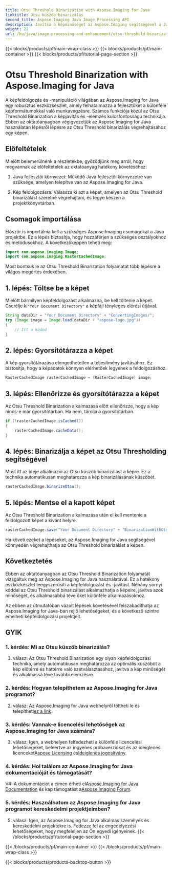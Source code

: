 ```yaml
---
title: Otsu Threshold Binarization with Aspose.Imaging for Java
linktitle: Otsu küszöb binarizálás
second_title: Aspose.Imaging Java Image Processing API
description: Javítsa a képminőséget az Aspose.Imaging segítségével a Java Otsu Threshold binarizálásához. Kövesse lépésről lépésre útmutatónkat a kiváló képfeldolgozás érdekében.
weight: 22
url: /hu/java/image-processing-and-enhancement/otsu-threshold-binarization/
---
```


{{< blocks/products/pf/main-wrap-class >}}
{{< blocks/products/pf/main-container >}}
{{< blocks/products/pf/tutorial-page-section >}}

# Otsu Threshold Binarization with Aspose.Imaging for Java

A képfeldolgozás és -manipuláció világában az Aspose.Imaging for Java egy robusztus eszközkészlet, amely felhatalmazza a fejlesztőket a különféle képformátumokkal való munkavégzésre. Számos funkciója közül az Otsu Threshold Binarization a képjavítás és -elemzés kulcsfontosságú technikája. Ebben az oktatóanyagban végigvezetjük az Aspose.Imaging for Java használatán lépésről lépésre az Otsu Threshold binarizálás végrehajtásához egy képen.

## Előfeltételek

Mielőtt belemerülnénk a részletekbe, győződjünk meg arról, hogy megvannak az előfeltételek az oktatóanyag hatékony követéséhez:

1. Java fejlesztői környezet: Működő Java fejlesztői környezetre van szüksége, amelyen telepítve van az Aspose.Imaging for Java.

2. Kép feldolgozásra: Válassza ki azt a képet, amelyen az Otsu Threshold binarizálást szeretné végrehajtani, és tegye készen a projektkönyvtárban.

## Csomagok importálása

Először is importálnia kell a szükséges Aspose.Imaging csomagokat a Java projektbe. Ez a lépés biztosítja, hogy hozzáférjen a szükséges osztályokhoz és metódusokhoz. A következőképpen teheti meg:

```java
import com.aspose.imaging.Image;
import com.aspose.imaging.RasterCachedImage;
```

Most bontsuk le az Otsu Threshold Binarization folyamatát több lépésre a világos megértés érdekében.

## 1. lépés: Töltse be a képet


 Mielőtt bármilyen képfeldolgozást alkalmazna, be kell töltenie a képet. Cserélje ki`"Your Document Directory"` a képfájl tényleges elérési útjával. 

```java
String dataDir = "Your Document Directory" + "ConvertingImages/";
try (Image image = Image.load(dataDir + "aspose-logo.jpg"))
{
    // Itt a kódod
}
```

## 2. lépés: Gyorsítótárazza a képet

A kép gyorsítótárazása elengedhetetlen a teljesítmény javításához. Ez biztosítja, hogy a képadatok könnyen elérhetőek legyenek a feldolgozáshoz.

```java
RasterCachedImage rasterCachedImage = (RasterCachedImage) image;
```

## 3. lépés: Ellenőrizze és gyorsítótárazza a képet

Az Otsu Threshold Binarization alkalmazása előtt ellenőrizze, hogy a kép nincs-e már gyorsítótárban. Ha nem, tárolja a gyorsítótárban.

```java
if (!rasterCachedImage.isCached())
{
    rasterCachedImage.cacheData();
}
```

## 4. lépés: Binarizálja a képet az Otsu Thresholding segítségével

Most itt az ideje alkalmazni az Otsu küszöb binarizálást a képre. Ez a technika automatikusan meghatározza a kép binarizálásának küszöbét.

```java
rasterCachedImage.binarizeOtsu();
```

## 5. lépés: Mentse el a kapott képet

Az Otsu Threshold Binarization alkalmazása után el kell mentenie a feldolgozott képet a kívánt helyre.

```java
rasterCachedImage.save("Your Document Directory" + "BinarizationWithOtsuThreshold_out.jpg");
```

Ha követi ezeket a lépéseket, az Aspose.Imaging for Java segítségével könnyedén végrehajthatja az Otsu Threshold binarizálást a képen.

## Következtetés

Ebben az oktatóanyagban az Otsu Threshold Binarization folyamatát vizsgáltuk meg az Aspose.Imaging for Java használatával. Ez a hatékony eszközkészlet leegyszerűsíti a képfeldolgozást és -javítást. Néhány sornyi kóddal az Otsu Threshold binarizálást alkalmazhatja a képeire, javítva azok minőségét, és alkalmasabbá téve őket különféle alkalmazásokhoz.

Az ebben az útmutatóban vázolt lépések követésével felszabadíthatja az Aspose.Imaging for Java-ban rejlő lehetőségeket, és a következő szintre emelheti képfeldolgozási projektjeit.

## GYIK

### 1. kérdés: Mi az Otsu küszöb binarizálás?

1. válasz: Az Otsu Threshold Binarization egy olyan képfeldolgozási technika, amely automatikusan meghatározza az optimális küszöböt a kép előtérre és háttérre való szétválasztásához, javítva a kép minőségét és alkalmassá téve további elemzésre.

### 2. kérdés: Hogyan telepíthetem az Aspose.Imaging for Java programot?

 2. válasz: Az Aspose.Imaging for Java webhelyről töltheti le és telepítheti[ez a link](https://releases.aspose.com/imaging/java/).

### 3. kérdés: Vannak-e licencelési lehetőségek az Aspose.Imaging for Java számára?

 3. válasz: Igen, a webhelyen felfedezheti a különféle licencelési lehetőségeket, beleértve az ingyenes próbaverziókat és az ideiglenes licenceket[Aspose Licensing](https://purchase.aspose.com/buy) és[Ideiglenes jogosítvány](https://purchase.aspose.com/temporary-license/).

### 4. kérdés: Hol találom az Aspose.Imaging for Java dokumentációját és támogatását?

 V4: A dokumentációt a címen érheti el[Aspose.Imaging for Java Documentation](https://reference.aspose.com/imaging/java/) és kap támogatást a[Aspose.Imaging Forum](https://forum.aspose.com/).

### 5. kérdés: Használhatom az Aspose.Imaging for Java programot kereskedelmi projektjeimben?

5. válasz: Igen, az Aspose.Imaging for Java alkalmas személyes és kereskedelmi projektekre is. Fedezze fel az engedélyezési lehetőségeket, hogy megfeleljen az Ön egyedi igényeinek.
{{< /blocks/products/pf/tutorial-page-section >}}

{{< /blocks/products/pf/main-container >}}
{{< /blocks/products/pf/main-wrap-class >}}

{{< blocks/products/products-backtop-button >}}
